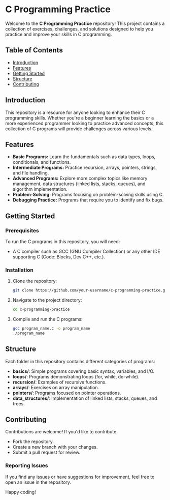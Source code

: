 # C Programming Practice

Welcome to the **C Programming Practice** repository! This project contains a collection of exercises, challenges, and solutions designed to help you practice and improve your skills in C programming.

## Table of Contents
- [Introduction](#introduction)
- [Features](#features)
- [Getting Started](#getting-started)
- [Structure](#structure)
- [Contributing](#contributing)

## Introduction
This repository is a resource for anyone looking to enhance their C programming skills. Whether you're a beginner learning the basics or a more experienced programmer looking to practice advanced concepts, this collection of C programs will provide challenges across various levels.

## Features
- **Basic Programs:** Learn the fundamentals such as data types, loops, conditionals, and functions.
- **Intermediate Programs:** Practice recursion, arrays, pointers, strings, and file handling.
- **Advanced Programs:** Explore more complex topics like memory management, data structures (linked lists, stacks, queues), and algorithm implementation.
- **Problem-Solving:** Programs focusing on problem-solving skills using C.
- **Debugging Practice:** Programs that require you to identify and fix bugs.

## Getting Started

### Prerequisites
To run the C programs in this repository, you will need:
- A C compiler such as GCC (GNU Compiler Collection) or any other IDE supporting C (Code::Blocks, Dev C++, etc.).

### Installation
1. Clone the repository:
    ```bash
    git clone https://github.com/your-username/c-programming-practice.git
    ```
2. Navigate to the project directory:
    ```bash
    cd c-programming-practice
    ```
3. Compile and run the C programs:
    ```bash
    gcc program_name.c -o program_name
    ./program_name
    ```

## Structure
Each folder in this repository contains different categories of programs:
- **basics/**: Simple programs covering basic syntax, variables, and I/O.
- **loops/**: Programs demonstrating loops (for, while, do-while).
- **recursion/**: Examples of recursive functions.
- **arrays/**: Exercises on array manipulation.
- **pointers/**: Programs focused on pointer operations.
- **data_structures/**: Implementation of linked lists, stacks, queues, and trees.

## Contributing
Contributions are welcome! If you'd like to contribute:
- Fork the repository.
- Create a new branch with your changes.
- Submit a pull request for review.

### Reporting Issues
If you find any issues or have suggestions for improvement, feel free to open an issue in the repository.

Happy coding!
